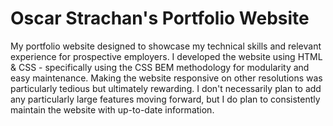 # Oscar Strachan's Portfolio Website
My portfolio website designed to showcase my technical skills and relevant experience for prospective employers. 
I developed the website using HTML &amp; CSS - specifically using the CSS BEM methodology for modularity and easy maintenance.
Making the website responsive on other resolutions was particularly tedious but ultimately rewarding. 
I don't necessarily plan to add any particularly large features moving forward, but I do plan to consistently maintain the website with up-to-date information.
